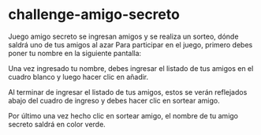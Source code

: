 # challenge-amigo-secreto
Juego amigo secreto se ingresan amigos y se realiza un sorteo, dónde saldrá uno de tus amigos al azar
Para participar en el juego, primero debes poner tu nombre en la siguiente pantalla:

Una vez ingresado tu nombre, debes ingresar el listado de tus amigos en el cuadro blanco y luego hacer clic en añadir.

Al terminar de ingresar el listado de tus amigos, estos se verán reflejados abajo del cuadro de ingreso y debes hacer clic en sortear amigo.

Por último una vez hecho clic en sortear amigo, el nombre de tu amigo secreto saldrá en color verde.



